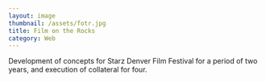 ```yaml
---
layout: image
thumbnail: /assets/fotr.jpg
title: Film on the Rocks
category: Web
---
```


Development of concepts for Starz Denver Film Festival for a period of two years, and execution of collateral for four.